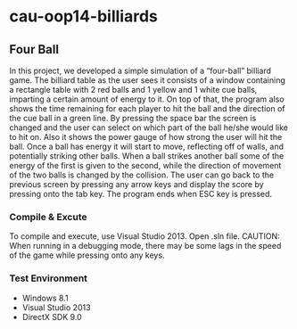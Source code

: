 cau-oop14-billiards
===================

## Four Ball
In this project, we developed a simple simulation of a “four-ball” billiard game. The billiard table as the user sees it consists of a window containing a rectangle table with 2 red balls and 1 yellow and 1 white cue balls, imparting a certain amount of energy to it. On top of that, the program also shows the time remaining for each player to hit the ball and the direction of the cue ball in a green line. By pressing the space bar the screen is changed and the user can select on which part of the ball he/she would like to hit on. Also it shows the power gauge of how strong the user will hit the ball. Once a ball has energy it will start to move, reflecting off of walls, and potentially striking other balls. When a ball strikes another ball some of the energy of the first is given to the second, while the direction of movement of the two balls is changed by the collision. The user can go back to the previous screen by pressing any arrow keys and display the score by pressing onto the tab key. The program ends when ESC key is pressed.

### Compile & Excute
To compile and execute, use Visual Studio 2013. Open .sln file.
CAUTION: When running in a debugging mode, there may be some lags in the speed of the game while pressing onto any keys.

### Test Environment
- Windows 8.1
- Visual Studio 2013
- DirectX SDK 9.0
